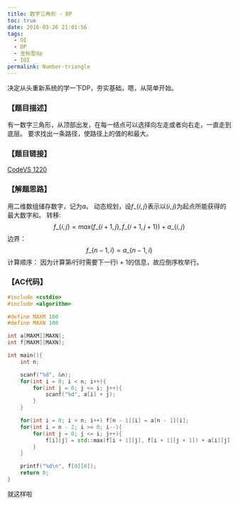 ```yaml
---
title: 数字三角形 - DP
toc: true
date: 2016-03-26 21:01:56
tags:
  - OI
  - DP
  - 坐标型dp
  - IOI
permalink: Number-triangle
---
```


决定从头重新系统的学一下DP，夯实基础，嗯，从简单开始。

### 【题目描述】
有一数字三角形，从顶部出发，在每一结点可以选择向左走或者向右走，一直走到底层。
要求找出一条路径，使路径上的值的和最大。

<!--more-->

### 【题目链接】
[CodeVS 1220](http://codevs.cn/problem/1220/)

### 【解题思路】

用二维数组储存数字，记为$a$。
动态规划，设$f\_\{i, j\}$表示以$(i, j)$为起点所能获得的最大数字和。
转移:
$$
f\_\{i, j\} = max(f\_\{i + 1, j\}, f\_\{i + 1, j + 1\}) + a\_\{i, j\}
$$
边界：
$$
f\_\{n - 1, i\} = a\_\{n - 1, i\}
$$
计算顺序：
因为计算第$i$行时需要下一行i + 1的信息，故应倒序枚举行。

### 【AC代码】
```c++
#include <cstdio>
#include <algorithm>

#define MAXM 100
#define MAXN 100

int a[MAXM][MAXN];
int f[MAXM][MAXN];

int main(){
    int n;

    scanf("%d", &n);
    for(int i = 0; i < n; i++){
        for(int j = 0; j <= i; j++){
            scanf("%d", a[i] + j);
        }
    }

    for(int i = 0; i < n; i++) f[n - 1][i] = a[n - 1][i];
    for(int i = n - 2; i >= 0; i--){
        for(int j = 0; j <= i; j++){
            f[i][j] = std::max(f[i + 1][j], f[i + 1][j + 1]) + a[i][j];
        }
    }

    printf("%d\n", f[0][0]);
    return 0;
}

```
就这样啦